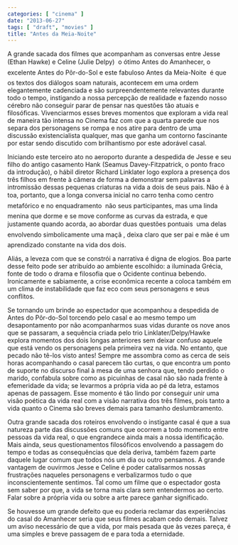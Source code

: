 ```yaml
---
categories: [ "cinema" ]
date: "2013-06-27"
tags: [ "draft", "movies" ]
title: "Antes da Meia-Noite"
---
```

A grande sacada dos filmes que acompanham as conversas entre Jesse (Ethan Hawke) e Celine (Julie Delpy)  o ótimo Antes do Amanhecer, o excelente Antes do Pôr-do-Sol e este fabuloso Antes da Meia-Noite  é que os textos dos diálogos soam naturais, acontecem em uma ordem elegantemente cadenciada e são surpreendentemente relevantes durante todo o tempo, instigando a nossa percepção de realidade e fazendo nosso cérebro não conseguir parar de pensar nas questões tão atuais e filosóficas. Vivenciarmos esses breves momentos que exploram a vida real de maneira tão intensa no Cinema faz com que a quarta parede que nos separa dos personagens se rompa e nos atire para dentro de uma discussão existencialista qualquer, mas que ganha um contorno fascinante por estar sendo discutido com brilhantismo por este adorável casal.

Iniciando este terceiro ato no aeroporto durante a despedida de Jesse e seu filho do antigo casamento Hank (Seamus Davey-Fitzpatrick, o ponto fraco da introdução), o hábil diretor Richard Linklater logo explora a presença dos três filhos em frente à câmera de forma a demonstrar sem palavras a intromissão dessas pequenas criaturas na vida a dois de seus pais. Não é à toa, portanto, que a longa conversa inicial no carro tenha como centro  metafórico e no enquadramento  não seus participantes, mas uma linda menina que dorme e se move conforme as curvas da estrada, e que justamente quando acorda, ao abordar duas questões pontuais  uma delas envolvendo simbolicamente uma maçã , deixa claro que ser pai e mãe é um aprendizado constante na vida dos dois.

Aliás, a leveza com que se constrói a narrativa é digna de elogios. Boa parte desse feito pode ser atribuído ao ambiente escolhido: a iluminada Grécia, fonte de todo o drama e filosofia que o Ocidente continua bebendo. Ironicamente e sabiamente, a crise econômica recente a coloca também em um clima de instabilidade que faz eco com seus personagens e seus conflitos.

Se tornando um brinde ao espectador que acompanhou a despedida de Antes do Pôr-do-Sol torcendo pelo casal e ao mesmo tempo um desapontamento por não acompanharmos suas vidas durante os nove anos que se passaram, a sequência criada pelo trio Linklater/Delpy/Hawke explora momentos dos dois longas anteriores sem deixar confuso aquele que está vendo os personagens pela primeira vez na vida. No entanto, que pecado não tê-los visto antes! Sempre me assombra como as cerca de seis horas acompanhando o casal parecem tão curtas, o que encontra um ponto de suporte no discurso final à mesa de uma senhora que, tendo perdido o marido, confabula sobre como as picuinhas de casal não são nada frente à efemeridade da vida; se levarmos a própria vida ao pé da letra, estamos apenas de passagem. Esse momento é tão lindo por conseguir unir uma visão poética da vida real com a visão narrativa dos três filmes, pois tanto a vida quanto o Cinema são breves demais para tamanho deslumbramento.

Outra grande sacada dos roteiros envolvendo o instigante casal é que a sua natureza parte das discussões comuns que ocorrem a todo momento entre pessoas da vida real, o que engrandece ainda mais a nossa identificação. Mais ainda, seus questionamentos filosóficos envolvendo a passagem do tempo e todas as consequências que dela deriva, também fazem parte daquele lugar comum que todos nós um dia ou outro pensamos. A grande vantagem de ouvirmos Jesse e Celine é poder catalisarmos nossas frustrações naqueles personagens e verbalizarmos tudo o que inconscientemente sentimos. Tal como um filme que o espectador gosta sem saber por que, a vida se torna mais clara sem entendermos ao certo. Falar sobre a própria vida ou sobre a arte parece ganhar significado.

Se houvesse um grande defeito que eu poderia reclamar das experiências do casal do Amanhecer seria que seus filmes acabam cedo demais. Talvez um aviso necessário de que a vida, por mais pesada que às vezes pareça, é uma simples e breve passagem de e para toda a eternidade.

